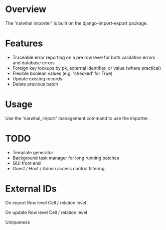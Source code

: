 # Overview
The 'narwhal importer' is built on the django-import-export package.

# Features
- Traceable error reporting on a pre row level for both validation errors and database errors
- Foreign key lookups by pk, external identifier, or value (where practical)
- Flexible boolean values (e.g. 'checked' for True)
- Update existing records
- Delete previous batch

# Usage
Use the 'narwhal_import' management command to use the importer.

# TODO
- Template generator
- Background task manager for long running batches
- GUI front end
- Guest / Host / Admin access control filtering

# External IDs
On import
Row level
Cell / relation level

On update
Row level
Cell / relation level

Uniqueness
